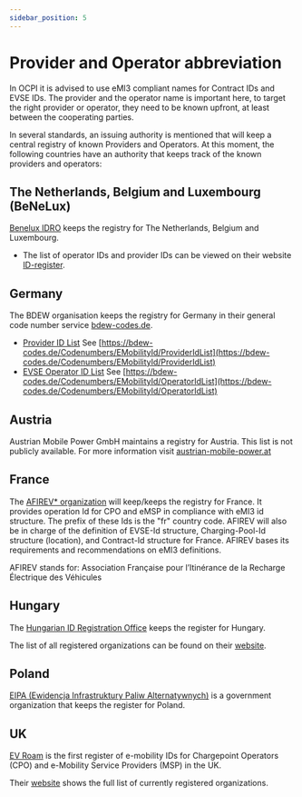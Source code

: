 ```yaml
---
sidebar_position: 5
---
```


# Provider and Operator abbreviation

In OCPI it is advised to use eMI3 compliant names for Contract IDs and EVSE IDs. The provider and the operator name is
important here, to target the right provider or operator, they need to be known upfront, at least between the cooperating
parties.

In several standards, an issuing authority is mentioned that will keep a central registry of known Providers and
Operators. At this moment, the following countries have an authority that keeps track of the known providers and
operators:

## The Netherlands, Belgium and Luxembourg (BeNeLux)

[Benelux IDRO](https://www.benelux-idro.eu) keeps the registry for The Netherlands, Belgium and Luxembourg.

* The list of operator IDs and provider IDs can be viewed on their website [ID-register](https://www.benelux-idro.eu/nl/id-register).

## Germany

The BDEW organisation keeps the registry for Germany in their general code number service [bdew-codes.de](https://bdew-codes.de).

* [Provider ID List](https://bdew-codes.de/Codenumbers/EMobilityId/ProviderIdList) See
  [https://bdew-codes.de/Codenumbers/EMobilityId/ProviderIdList](https://bdew-codes.de/Codenumbers/EMobilityId/ProviderIdList)
* [EVSE Operator ID List](https://bdew-codes.de/Codenumbers/EMobilityId/OperatorIdList) See
  [https://bdew-codes.de/Codenumbers/EMobilityId/OperatorIdList](https://bdew-codes.de/Codenumbers/EMobilityId/OperatorIdList)

## Austria

Austrian Mobile Power GmbH maintains a registry for Austria. This list is not publicly available.
For more information visit [austrian-mobile-power.at](http://austrian-mobile-power.at/tools/id-vergabe/information)

## France

The [AFIREV* organization](https://www.afirev.fr/en/general-informations) will keep/keeps the registry for France. It
provides operation Id for CPO and eMSP in compliance with eMI3 id structure. The prefix of these Ids is the "fr"
country code. AFIREV will also be in charge of the definition of EVSE-Id structure, Charging-Pool-Id structure (location),
and Contract-Id structure for France. AFIREV bases its requirements and recommendations on eMI3 definitions.

AFIREV stands for: Association Française pour l’Itinérance de la Recharge Électrique des Véhicules

## Hungary

The [Hungarian ID Registration Office](https://idro.hu) keeps the register for Hungary.

The list of all registered organizations can be found on their [website](https://idro.hu/en/page/members).

## Poland

[EIPA (Ewidencja Infrastruktury Paliw Alternatywnych)](https://eipa.udt.gov.pl/) is a government organization that keeps
the register for Poland.

## UK

[EV Roam](https://www.realschemes.org.uk/ev-roam) is the first register of e-mobility IDs for Chargepoint Operators
(CPO) and e-Mobility Service Providers (MSP) in the UK.

Their [website](https://www.realschemes.org.uk/ev-roam) shows the full list of currently registered organizations.
